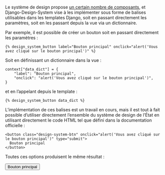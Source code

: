 Le système de design propose [un certain nombre de composants](https://www.systeme-de-design.gouv.fr/elements-d-interface/composants), et Django-Design-System vise à les implémenter sous forme de balises utilisables dans les templates Django, soit en passant directement les paramètres, soit en les passant depuis la vue via un dictionnaire.

Par exemple, il est possible de créer un bouton soit en passant directement les paramètres :

```{.django}
{% design_system_button label="Bouton principal" onclick="alert('Vous avez cliqué sur le bouton principal')" %}
```

Soit en définissant un dictionnaire dans la vue :

```{ .python }
context["data_dict"] = {
    "label": "Bouton principal",
    "onclick": "alert('Vous avez cliqué sur le bouton principal')",
}
```

et en l’appelant depuis le template :

```{.django}
{% design_system_button data_dict %}
```

L’implémentation de ces balises est un travail en cours, mais il est tout à fait possible d’utiliser directement l’ensemble du système de design de l’État en utilisant directement le code HTML tel que défini dans la documentation officielle :

```{.html}
<button class="design-system-btn" onclick="alert('Vous avez cliqué sur le bouton principal')" type="submit">
  Bouton principal
</button>
```

Toutes ces options produisent le même résultat :

<button class="design-system-btn" onclick="alert('Vous avez cliqué sur le bouton principal')" type="submit">
  Bouton principal
</button>
